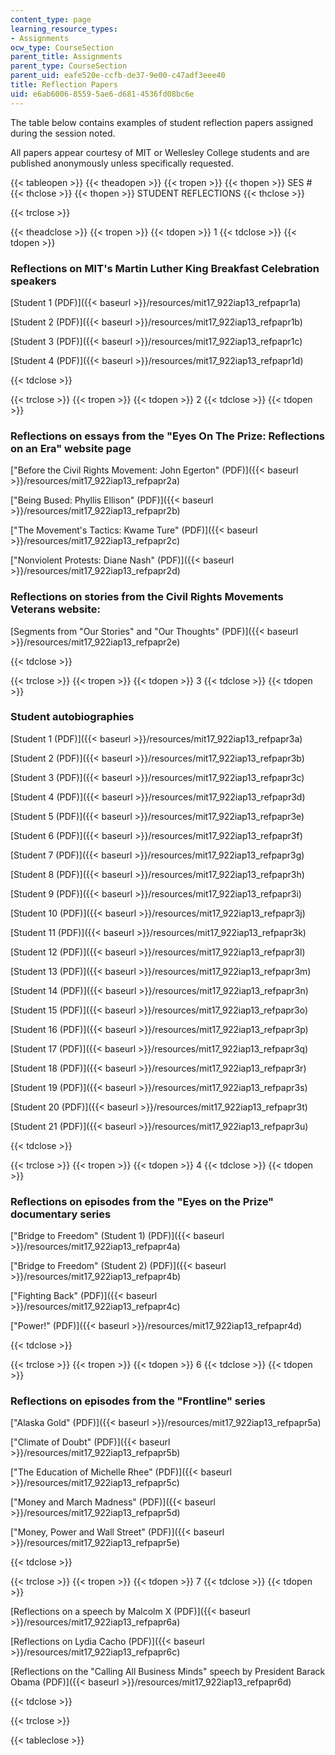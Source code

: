 ```yaml
---
content_type: page
learning_resource_types:
- Assignments
ocw_type: CourseSection
parent_title: Assignments
parent_type: CourseSection
parent_uid: eafe520e-ccfb-de37-9e00-c47adf3eee40
title: Reflection Papers
uid: e6ab6006-8559-5ae6-d681-4536fd08bc6e
---
```


The table below contains examples of student reflection papers assigned during the session noted.

All papers appear courtesy of MIT or Wellesley College students and are published anonymously unless specifically requested.

{{< tableopen >}}
{{< theadopen >}}
{{< tropen >}}
{{< thopen >}}
SES #
{{< thclose >}}
{{< thopen >}}
STUDENT REFLECTIONS
{{< thclose >}}

{{< trclose >}}

{{< theadclose >}}
{{< tropen >}}
{{< tdopen >}}
1
{{< tdclose >}}
{{< tdopen >}}


### Reflections on MIT's Martin Luther King Breakfast Celebration speakers

[Student 1 (PDF)]({{< baseurl >}}/resources/mit17_922iap13_refpapr1a)

[Student 2 (PDF)]({{< baseurl >}}/resources/mit17_922iap13_refpapr1b)

[Student 3 (PDF)]({{< baseurl >}}/resources/mit17_922iap13_refpapr1c)

[Student 4 (PDF)]({{< baseurl >}}/resources/mit17_922iap13_refpapr1d)


{{< tdclose >}}

{{< trclose >}}
{{< tropen >}}
{{< tdopen >}}
2
{{< tdclose >}}
{{< tdopen >}}


### Reflections on essays from the "Eyes On The Prize: Reflections on an Era" website page

["Before the Civil Rights Movement: John Egerton" (PDF)]({{< baseurl >}}/resources/mit17_922iap13_refpapr2a)

["Being Bused: Phyllis Ellison" (PDF)]({{< baseurl >}}/resources/mit17_922iap13_refpapr2b)

["The Movement's Tactics: Kwame Ture" (PDF)]({{< baseurl >}}/resources/mit17_922iap13_refpapr2c)

["Nonviolent Protests: Diane Nash" (PDF)]({{< baseurl >}}/resources/mit17_922iap13_refpapr2d)

### Reflections on stories from the Civil Rights Movements Veterans website:

[Segments from "Our Stories" and "Our Thoughts" (PDF)]({{< baseurl >}}/resources/mit17_922iap13_refpapr2e)


{{< tdclose >}}

{{< trclose >}}
{{< tropen >}}
{{< tdopen >}}
3
{{< tdclose >}}
{{< tdopen >}}


### Student autobiographies

[Student 1 (PDF)]({{< baseurl >}}/resources/mit17_922iap13_refpapr3a)

[Student 2 (PDF)]({{< baseurl >}}/resources/mit17_922iap13_refpapr3b)

[Student 3 (PDF)]({{< baseurl >}}/resources/mit17_922iap13_refpapr3c)

[Student 4 (PDF)]({{< baseurl >}}/resources/mit17_922iap13_refpapr3d)

[Student 5 (PDF)]({{< baseurl >}}/resources/mit17_922iap13_refpapr3e)

[Student 6 (PDF)]({{< baseurl >}}/resources/mit17_922iap13_refpapr3f)

[Student 7 (PDF)]({{< baseurl >}}/resources/mit17_922iap13_refpapr3g)

[Student 8 (PDF)]({{< baseurl >}}/resources/mit17_922iap13_refpapr3h)

[Student 9 (PDF)]({{< baseurl >}}/resources/mit17_922iap13_refpapr3i)

[Student 10 (PDF)]({{< baseurl >}}/resources/mit17_922iap13_refpapr3j)

[Student 11 (PDF)]({{< baseurl >}}/resources/mit17_922iap13_refpapr3k)

[Student 12 (PDF)]({{< baseurl >}}/resources/mit17_922iap13_refpapr3l)

[Student 13 (PDF)]({{< baseurl >}}/resources/mit17_922iap13_refpapr3m)

[Student 14 (PDF)]({{< baseurl >}}/resources/mit17_922iap13_refpapr3n)

[Student 15 (PDF)]({{< baseurl >}}/resources/mit17_922iap13_refpapr3o)

[Student 16 (PDF)]({{< baseurl >}}/resources/mit17_922iap13_refpapr3p)

[Student 17 (PDF)]({{< baseurl >}}/resources/mit17_922iap13_refpapr3q)

[Student 18 (PDF)]({{< baseurl >}}/resources/mit17_922iap13_refpapr3r)

[Student 19 (PDF)]({{< baseurl >}}/resources/mit17_922iap13_refpapr3s)

[Student 20 (PDF)]({{< baseurl >}}/resources/mit17_922iap13_refpapr3t)

[Student 21 (PDF)]({{< baseurl >}}/resources/mit17_922iap13_refpapr3u)


{{< tdclose >}}

{{< trclose >}}
{{< tropen >}}
{{< tdopen >}}
4
{{< tdclose >}}
{{< tdopen >}}


### Reflections on episodes from the "Eyes on the Prize" documentary series

["Bridge to Freedom" (Student 1) (PDF)]({{< baseurl >}}/resources/mit17_922iap13_refpapr4a)

["Bridge to Freedom" (Student 2) (PDF)]({{< baseurl >}}/resources/mit17_922iap13_refpapr4b)

["Fighting Back" (PDF)]({{< baseurl >}}/resources/mit17_922iap13_refpapr4c)

["Power!" (PDF)]({{< baseurl >}}/resources/mit17_922iap13_refpapr4d)


{{< tdclose >}}

{{< trclose >}}
{{< tropen >}}
{{< tdopen >}}
6
{{< tdclose >}}
{{< tdopen >}}


### Reflections on episodes from the "Frontline" series

["Alaska Gold" (PDF)]({{< baseurl >}}/resources/mit17_922iap13_refpapr5a)

["Climate of Doubt" (PDF)]({{< baseurl >}}/resources/mit17_922iap13_refpapr5b)

["The Education of Michelle Rhee" (PDF)]({{< baseurl >}}/resources/mit17_922iap13_refpapr5c)

["Money and March Madness" (PDF)]({{< baseurl >}}/resources/mit17_922iap13_refpapr5d)

["Money, Power and Wall Street" (PDF)]({{< baseurl >}}/resources/mit17_922iap13_refpapr5e)


{{< tdclose >}}

{{< trclose >}}
{{< tropen >}}
{{< tdopen >}}
7
{{< tdclose >}}
{{< tdopen >}}


[Reflections on a speech by Malcolm X (PDF)]({{< baseurl >}}/resources/mit17_922iap13_refpapr6a)

[Reflections on Lydia Cacho (PDF)]({{< baseurl >}}/resources/mit17_922iap13_refpapr6c)

[Reflections on the "Calling All Business Minds" speech by President Barack Obama (PDF)]({{< baseurl >}}/resources/mit17_922iap13_refpapr6d)


{{< tdclose >}}

{{< trclose >}}

{{< tableclose >}}